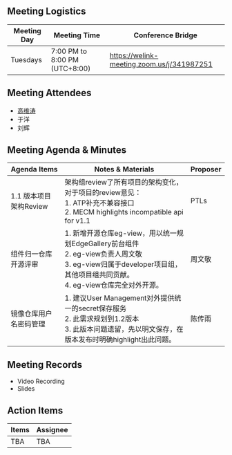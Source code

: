 ## Meeting Logistics

| Meeting Day  |  Meeting Time  | Conference Bridge  |
|---|---|---|
| Tuesdays  | 7:00 PM to 8:00 PM (UTC+8:00)   |  https://welink-meeting.zoom.us/j/341987251  |


## Meeting Attendees
- [高维涛](https://gitee.com/Gao_Victor)
- 于洋
- 刘辉

## Meeting Agenda & Minutes
|  Agenda Items  |  Notes & Materials   |  Proposer |
|---|---|---|
|  1.1 版本项目架构Review | 架构组review了所有项目的架构变化，对于项目的review意见：<br> 1. ATP补充不兼容接口 <br> 2. MECM highlights incompatible api for v1.1  | PTLs |
|  组件归一仓库开源评审| 1. 新增开源仓库eg-view，用以统一规划EdgeGallery前台组件 <br> 2. eg-view负责人周文敬 <br> 3. eg-view归属于developer项目组，其他项目组共同贡献。 <br> 4. eg-view仓库完全对外开源。 | 周文敬|
| 镜像仓库用户名密码管理 | 1. 建议User Management对外提供统一的secret保存服务 <br> 2. 此需求规划到1.2版本 <br> 3. 此版本问题遗留，先以明文保存，在版本发布时明确highlight出此问题。 | 陈传雨|


## Meeting Records
- Video Recording
- Slides


## Action Items
|  Items | Assignee   |
|---|---|
| TBA  | TBA|TBA



